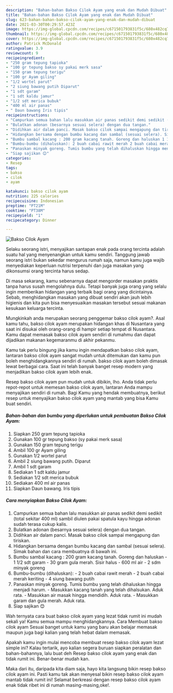 ```yaml
---
description: "Bahan-bahan Bakso Cilok Ayam yang enak dan Mudah Dibuat"
title: "Bahan-bahan Bakso Cilok Ayam yang enak dan Mudah Dibuat"
slug: 623-bahan-bahan-bakso-cilok-ayam-yang-enak-dan-mudah-dibuat
date: 2021-03-30T00:29:57.423Z
image: https://img-global.cpcdn.com/recipes/c671501793831f5c/680x482cq70/bakso-cilok-ayam-foto-resep-utama.jpg
thumbnail: https://img-global.cpcdn.com/recipes/c671501793831f5c/680x482cq70/bakso-cilok-ayam-foto-resep-utama.jpg
cover: https://img-global.cpcdn.com/recipes/c671501793831f5c/680x482cq70/bakso-cilok-ayam-foto-resep-utama.jpg
author: Patrick McDonald
ratingvalue: 3.9
reviewcount: 9
recipeingredient:
- "250 gram tepung tapioka"
- "100 gr tepung bakso sy pakai merk sasa"
- "150 gram tepung terigu"
- "100 gr Ayam giling"
- "1/2 wortel parut"
- "2 siung bawang putih Diparut"
- "1 sdt garam"
- "1 sdt kaldu jamur"
- "1/2 sdt merica bubuk"
- "400 ml air panas"
- " Daun bawang Iris tipis"
recipeinstructions:
- "Campurkan semua bahan lalu masukkan air panas sedikit demi sedikit (total sekitar 400 ml) sambil diulen pakai spatula kayu hingga adonan sudah terasa cukup kalis."
- "Bulatkan adonan (besarnya sesuai selera) dengan dua tangan."
- "Didihkan air dalam panci. Masak bakso cilok sampai mengapung dan tiriskan."
- "Hidangkan bersama dengan bumbu kacang dan sambal (sesuai selera). Simak bahan dan cara membuatnya di bawah ini."
- "Bumbu sambal kacang : 200 gram kacang tanah. Goreng dan haluskan 1 1/2 sdt garam 30 gram gula merah. Sisir halus 600 ml air 2 sdm minyak goreng"
- "Bumbu-bumbu (dihaluskan): 2 buah cabai rawit merah 2 buah cabai merah keriting 4 siung bawang putih"
- "Panaskan minyak goreng. Tumis bumbu yang telah dihaluskan hingga menjadi harum. Masukkan kacang tanah yang telah dihalsukan. Aduk rata. Masukkan air masak hingga mendidih. Aduk rata. Masukkan garam dan gula merah. Aduk rata."
- "Siap sajikan 😊"
categories:
- Resep
tags:
- bakso
- cilok
- ayam

katakunci: bakso cilok ayam 
nutrition: 225 calories
recipecuisine: Indonesian
preptime: "PT21M"
cooktime: "PT38M"
recipeyield: "1"
recipecategory: Dinner

---
```



![Bakso Cilok Ayam](https://img-global.cpcdn.com/recipes/c671501793831f5c/680x482cq70/bakso-cilok-ayam-foto-resep-utama.jpg)

Selaku seorang istri, menyajikan santapan enak pada orang tercinta adalah suatu hal yang menyenangkan untuk kamu sendiri. Tanggung jawab seorang istri bukan sekedar mengurus rumah saja, namun kamu juga wajib menyediakan keperluan nutrisi terpenuhi dan juga masakan yang dikonsumsi orang tercinta harus sedap.

Di masa  sekarang, kamu sebenarnya dapat mengorder masakan praktis tanpa harus susah mengolahnya dulu. Tetapi banyak juga orang yang selalu ingin memberikan hidangan yang terbaik bagi orang yang dicintainya. Sebab, menghidangkan masakan yang dibuat sendiri akan jauh lebih higienis dan kita pun bisa menyesuaikan masakan tersebut sesuai makanan kesukaan keluarga tercinta. 



Mungkinkah anda merupakan seorang penggemar bakso cilok ayam?. Asal kamu tahu, bakso cilok ayam merupakan hidangan khas di Nusantara yang saat ini disukai oleh orang-orang di hampir setiap tempat di Nusantara. Kamu dapat memasak bakso cilok ayam sendiri di rumahmu dan dapat dijadikan makanan kegemaranmu di akhir pekanmu.

Kamu tak perlu bingung jika kamu ingin mendapatkan bakso cilok ayam, lantaran bakso cilok ayam sangat mudah untuk ditemukan dan kamu pun boleh menghidangkannya sendiri di rumah. bakso cilok ayam boleh dimasak lewat berbagai cara. Saat ini telah banyak banget resep modern yang menjadikan bakso cilok ayam lebih enak.

Resep bakso cilok ayam pun mudah untuk dibikin, lho. Anda tidak perlu repot-repot untuk memesan bakso cilok ayam, lantaran Anda mampu menyajikan sendiri di rumah. Bagi Kamu yang hendak membuatnya, berikut resep untuk menyajikan bakso cilok ayam yang mantab yang bisa Kamu buat sendiri.

<!--inarticleads1-->

##### Bahan-bahan dan bumbu yang diperlukan untuk pembuatan Bakso Cilok Ayam:

1. Siapkan 250 gram tepung tapioka
1. Gunakan 100 gr tepung bakso (sy pakai merk sasa)
1. Gunakan 150 gram tepung terigu
1. Ambil 100 gr Ayam giling
1. Gunakan 1/2 wortel parut
1. Ambil 2 siung bawang putih. Diparut
1. Ambil 1 sdt garam
1. Sediakan 1 sdt kaldu jamur
1. Sediakan 1/2 sdt merica bubuk
1. Sediakan 400 ml air panas
1. Siapkan  Daun bawang. Iris tipis




<!--inarticleads2-->

##### Cara menyiapkan Bakso Cilok Ayam:

1. Campurkan semua bahan lalu masukkan air panas sedikit demi sedikit (total sekitar 400 ml) sambil diulen pakai spatula kayu hingga adonan sudah terasa cukup kalis.
1. Bulatkan adonan (besarnya sesuai selera) dengan dua tangan.
1. Didihkan air dalam panci. Masak bakso cilok sampai mengapung dan tiriskan.
1. Hidangkan bersama dengan bumbu kacang dan sambal (sesuai selera). Simak bahan dan cara membuatnya di bawah ini.
1. Bumbu sambal kacang : 200 gram kacang tanah. Goreng dan haluskan - 1 1/2 sdt garam - 30 gram gula merah. Sisir halus - 600 ml air - 2 sdm minyak goreng
1. Bumbu-bumbu (dihaluskan): - 2 buah cabai rawit merah - 2 buah cabai merah keriting - 4 siung bawang putih
1. Panaskan minyak goreng. Tumis bumbu yang telah dihaluskan hingga menjadi harum. - Masukkan kacang tanah yang telah dihalsukan. Aduk rata. - Masukkan air masak hingga mendidih. Aduk rata. - Masukkan garam dan gula merah. Aduk rata.
1. Siap sajikan 😊




Wah ternyata cara buat bakso cilok ayam yang lezat tidak rumit ini mudah sekali ya! Kamu semua mampu menghidangkannya. Cara Membuat bakso cilok ayam Sesuai banget untuk kamu yang baru akan belajar memasak maupun juga bagi kalian yang telah hebat dalam memasak.

Apakah kamu ingin mulai mencoba membuat resep bakso cilok ayam lezat simple ini? Kalau tertarik, ayo kalian segera buruan siapkan peralatan dan bahan-bahannya, lalu buat deh Resep bakso cilok ayam yang enak dan tidak rumit ini. Benar-benar mudah kan. 

Maka dari itu, daripada kita diam saja, hayo kita langsung bikin resep bakso cilok ayam ini. Pasti kamu tak akan menyesal bikin resep bakso cilok ayam mantab tidak rumit ini! Selamat berkreasi dengan resep bakso cilok ayam enak tidak ribet ini di rumah masing-masing,oke!.

